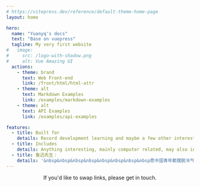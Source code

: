 ```yaml
---
# https://vitepress.dev/reference/default-theme-home-page
layout: home

hero:
  name: "Yuanyq's docs"
  text: "Base on vuepress"
  tagline: My very first website
#   image:
#     src: /logo-with-shadow.png
#     alt: Vue Amazing UI
  actions:
    - theme: brand
      text: Web Front-end
      link: /front/html/html-attr
    - theme: alt
      text: Markdown Examples
      link: /examples/markdown-examples
    - theme: alt
      text: API Examples
      link: /examples/api-examples

features:
  - title: Built for
    details: Record development learning and maybe a few other interesting things, both for sharing and review.
  - title: Includes
    details: Anything interesting, mainly computer related, may also include non-technical content such as philosophy, literature, history, etc
  - title: 鲁迅先生：
    details: '&nbsp&nbsp&nbsp&nbsp&nbsp&nbsp&nbsp&nbsp愿中国青年都摆脱冷气，只是向上走，不必听自暴自弃者流的话。能做事的做事，能发声的发声。有一分热，发一分光，就令萤火一般，也可以在黑暗里发一点光，不必等候炬火。<br/>&nbsp&nbsp&nbsp&nbsp&nbsp&nbsp&nbsp&nbsp此后如竟没有炬火：我便是唯一的光。倘若有了炬火，出了太阳，我们自然心悦诚服的消失，不但毫无不平，而且还要随喜赞美这炬火或太阳；因为他照了人类，连我都在内。'
---
```

<script setup>
import { VPTeamMembers } from 'vitepress/theme'
import icons from '/img/icon/icons.vue'

const members = [
  {
    avatar: 'tree.png',
    name: 'Yuanyq',
    title: 'Creator',
    links: [
      { icon: 'github', link: 'https://github.com/yuanyq-Cloud' },
      { icon: {svg:icons.qq2}, link: 'https://qm.qq.com/q/r2IU7NKZJC?personal_qrcode_source=3' },
      { icon: {svg:icons.mail}, link: 'mailto:yyq.cloud@qq.com?subject=&body=愿中国青年都摆脱冷气，只是向上走，不必听自暴自弃者流的话。能做事的做事，能发声的发声。有一分热，发一分光，就令萤火一般，也可以在黑暗里发一点光，不必等候炬火。' }
    ]
  }
]
</script>
<VPTeamMembers size="small" :members="members" />
<div style="text-align:center">If you'd like to swap links, please get in touch.</div>

<style>
.VPTeamMembers.small.count-1 .container {
    margin:50px auto;
}
.VPTeamMembers .profile .avatar .avatar-img {
    -webkit-user-drag: none;
    user-select: none;
}
</style>
